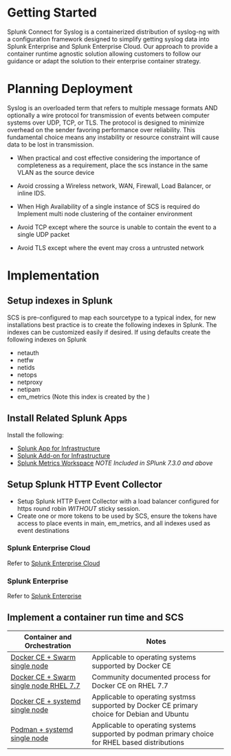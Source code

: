 # Getting Started

Splunk Connect for Syslog is a containerized distribution of syslog-ng with a configuration framework
designed to simplify getting syslog data into Splunk Enterprise and Splunk Enterprise Cloud. Our approach
to provide a container runtime agnostic solution allowing customers to follow our guidance or adapt the solution
to their enterprise container strategy.


# Planning Deployment

Syslog is an overloaded term that refers to multiple message formats AND optionally a wire protocol for
transmission of events between computer systems over UDP, TCP, or TLS. The protocol is designed to minimize
overhead on the sender favoring performance over reliability. This fundamental choice means any instability
or resource constraint will cause data to be lost in transmission.

* When practical and cost effective considering the importance of completeness as a requirement, place the scs
instance in the same VLAN as the source device

* Avoid crossing a Wireless network, WAN, Firewall, Load Balancer, or inline IDS.
* When High Availability of a single instance of SCS is required do Implement multi node clustering of the container 
environment
* Avoid TCP except where the source is unable to contain the event to a single UDP packet
* Avoid TLS except where the event may cross a untrusted network


# Implementation

## Setup indexes in Splunk

SCS is pre-configured to map each sourcetype to a typical index, for new installations best practice is to create the following
indexes in Splunk. The indexes can be customized easily if desired. If using defaults create the following indexes on Splunk

* netauth
* netfw
* netids
* netops
* netproxy
* netipam
* em_metrics (Note this index is created by the )

## Install Related Splunk Apps

Install the following:

* [Splunk App for Infrastructure](https://splunkbase.splunk.com/app/3975/)
* [Splunk Add-on for Infrastructure](https://splunkbase.splunk.com/app/4217/)
* [Splunk Metrics Workspace](https://splunkbase.splunk.com/app/4192/) *NOTE Included in SPlunk 7.3.0 and above* 

## Setup Splunk HTTP Event Collector

- Setup Splunk HTTP Event Collector with a load balancer configured for https round robin *WITHOUT* sticky session.
- Create one or more tokens to be used by SCS, ensure the tokens have access to place events in main, em_metrics, and all indexes used as event destinations
 
### Splunk Enterprise Cloud

Refer to [Splunk Enterprise Cloud](http://docs.splunk.com/Documentation/Splunk/7.3.1/Data/UsetheHTTPEventCollector#Configure_HTTP_Event_Collector_on_managed_Splunk_Cloud)

### Splunk Enterprise

Refer to [Splunk Enterprise](http://dev.splunk.com/view/event-collector/SP-CAAAE6Q)

## Implement a container run time and SCS

| Container and Orchestration | Notes |
|-----------------------------|-------|
| [Docker CE + Swarm single node](gettingstarted/docker-swarm-general.md) | Applicable to operating systems supported by Docker CE  
| [Docker CE + Swarm single node RHEL 7.7](gettingstarted/docker-swarm-rhel7.md) | Community documented process for Docker CE on RHEL 7.7 |
| [Docker CE + systemd single node](gettingstarted/docker-systemd-general.md) | Applicable to operating systmss supported by Docker CE primary choice for Debian and Ubuntu |
| [Podman + systemd single node](gettingstarted/podman-systemd-general.md) | Applicable to operating systems supported by podman primary choice for RHEL based distributions |
